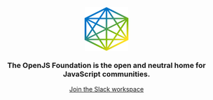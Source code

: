 <div align="center">
    <picture align="center" width="360">
        <img align="center" width="100" height="100" alt="OpenJS Foundation" src="/profile/logo.svg">
    </picture>
</div>

<h3 align="center">The OpenJS Foundation is the open and neutral home for JavaScript communities.</h3>

<div align="center">

[Join the Slack workspace](https://slack-invite.openjsf.org)

</div>
